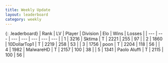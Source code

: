 ```yaml
---
title: Weekly Update
layout: leaderboard
category: weekly
---
```


{: .leaderboard}
| Rank | LV | Player | Division | Elo | Wins | Losses |
| --- | --- | --- | --- | --- | --- | --- |
| <span data-change="1">1</span> | 3216 | <span title="ID: 353063">Sktima</span> | T | <span data-change="49">2221</span> | <span data-change="84">255</span> | <span data-change="23">97</span> |
| <span data-change="-1">2</span> | 1860 | <span title="ID: 544310">10DollarTop1</span> | T | <span data-change="-82">2219</span> | <span data-change="7">258</span> | <span data-change="7">53</span> |
| <span data-change="0">3</span> | 1756 | <span title="ID: 540690">poon</span> | T | <span data-change="58">2204</span> | <span data-change="21">118</span> | <span data-change="4">56</span> |
| <span data-change="0">4</span> | 1982 | <span title="ID: 261794">MalwareHD</span> | T | <span data-change="76">2157</span> | <span data-change="37">100</span> | <span data-change="10">38</span> |
| <span data-change="32">5</span> | 1341 | <span title="ID: 512212">Paolo Aluffi</span> | T | <span data-change="132">2115</span> | <span data-change="34">100</span> | <span data-change="15">56</span> |